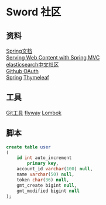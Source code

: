 # Sword 社区

## 资料
[Spring文档](https://spring.io/guides)  
[Serving Web Content with Spring MVC](https://spring.io/guides/gs/serving-web-content/)  
[elasticsearch中文社区](https://elasticsearch.cn/)  
[Github OAuth](https://developer.github.com/apps/building-oauth-apps/creating-an-oauth-app/)  
[Spring](https://docs.spring.io/spring-boot/docs/2.0.0.RC1/reference/htmlsingle/#boot-features-embedded-database-support)
[Thymeleaf](https://www.thymeleaf.org/doc/tutorials/3.0/usingthymeleaf.html#setting-attribute-values)

## 工具
[Git工具](https://git-scm.com/)
[flyway](https://flywaydb.org/getstarted/firststeps/maven)
[Lombok](https://www.projectlombok.org/)

## 脚本
```sql
create table user
(
	id int auto_increment
		primary key,
	account_id varchar(100) null,
	name varchar(50) null,
	token char(36) null,
	gmt_create bigint null,
	gmt_modified bigint null
);


```